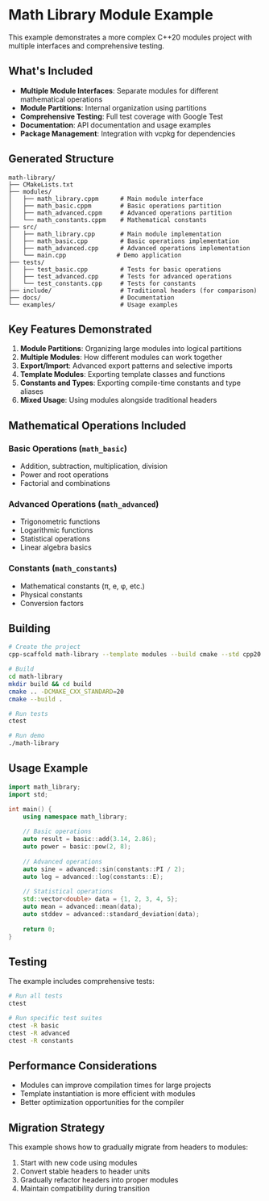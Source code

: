 # Math Library Module Example

This example demonstrates a more complex C++20 modules project with multiple interfaces and comprehensive testing.

## What's Included

- **Multiple Module Interfaces**: Separate modules for different mathematical operations
- **Module Partitions**: Internal organization using partitions
- **Comprehensive Testing**: Full test coverage with Google Test
- **Documentation**: API documentation and usage examples
- **Package Management**: Integration with vcpkg for dependencies

## Generated Structure

```
math-library/
├── CMakeLists.txt
├── modules/
│   ├── math_library.cppm      # Main module interface
│   ├── math_basic.cppm        # Basic operations partition
│   ├── math_advanced.cppm     # Advanced operations partition
│   └── math_constants.cppm    # Mathematical constants
├── src/
│   ├── math_library.cpp       # Main module implementation
│   ├── math_basic.cpp         # Basic operations implementation
│   ├── math_advanced.cpp      # Advanced operations implementation
│   └── main.cpp              # Demo application
├── tests/
│   ├── test_basic.cpp         # Tests for basic operations
│   ├── test_advanced.cpp      # Tests for advanced operations
│   └── test_constants.cpp     # Tests for constants
├── include/                   # Traditional headers (for comparison)
├── docs/                      # Documentation
└── examples/                  # Usage examples
```

## Key Features Demonstrated

1. **Module Partitions**: Organizing large modules into logical partitions
2. **Multiple Modules**: How different modules can work together
3. **Export/Import**: Advanced export patterns and selective imports
4. **Template Modules**: Exporting template classes and functions
5. **Constants and Types**: Exporting compile-time constants and type aliases
6. **Mixed Usage**: Using modules alongside traditional headers

## Mathematical Operations Included

### Basic Operations (`math_basic`)

- Addition, subtraction, multiplication, division
- Power and root operations
- Factorial and combinations

### Advanced Operations (`math_advanced`)

- Trigonometric functions
- Logarithmic functions
- Statistical operations
- Linear algebra basics

### Constants (`math_constants`)

- Mathematical constants (π, e, φ, etc.)
- Physical constants
- Conversion factors

## Building

```bash
# Create the project
cpp-scaffold math-library --template modules --build cmake --std cpp20 --tests --test-framework gtest --package vcpkg --docs

# Build
cd math-library
mkdir build && cd build
cmake .. -DCMAKE_CXX_STANDARD=20
cmake --build .

# Run tests
ctest

# Run demo
./math-library
```

## Usage Example

```cpp
import math_library;
import std;

int main() {
    using namespace math_library;
    
    // Basic operations
    auto result = basic::add(3.14, 2.86);
    auto power = basic::pow(2, 8);
    
    // Advanced operations
    auto sine = advanced::sin(constants::PI / 2);
    auto log = advanced::log(constants::E);
    
    // Statistical operations
    std::vector<double> data = {1, 2, 3, 4, 5};
    auto mean = advanced::mean(data);
    auto stddev = advanced::standard_deviation(data);
    
    return 0;
}
```

## Testing

The example includes comprehensive tests:

```bash
# Run all tests
ctest

# Run specific test suites
ctest -R basic
ctest -R advanced
ctest -R constants
```

## Performance Considerations

- Modules can improve compilation times for large projects
- Template instantiation is more efficient with modules
- Better optimization opportunities for the compiler

## Migration Strategy

This example shows how to gradually migrate from headers to modules:

1. Start with new code using modules
2. Convert stable headers to header units
3. Gradually refactor headers into proper modules
4. Maintain compatibility during transition

